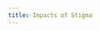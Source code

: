 ```yaml
---
title: Impacts of Stigma
---
```

<!-- Section Level Feedback -->
<learn-feedback-2></learn-feedback-2>